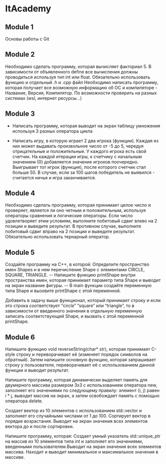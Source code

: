 # ItAcademy

Module 1
---
Основы работы с Git


Module 2
---
Необходимо сделать программу, которая вычисляет факториал 5. В зависимости от объявленного define все вычисления должны проводиться используя тип int или float. Обязательно использовать функцию и отдельный .h и .cpp файл
Необходимо написать программу, которая получает все возможную информацию об ОС и компиляторе - Название, Версия, Компилятор. По возможности проверить на разных системах (wsl, интернет ресурсы…)


Module 3
---
- Написать программу, которая выводит на экран таблицу умножения используя 3 разных оператора цикла

- Написать игру, в которую играет 2 два игрока (функции). Каждая из них может выдавать произвольное число от -5 до 5, чередуя отрицательные и положительные. У каждого игрока есть свой счетчик. На каждой итерации игры, к счетчику с начальным значением (0) добавляется значение игроков поочередно. Выигрывает тот игрок (функция), после которого счетчик стал больше 50. В случае, если за 100 шагов победитель не выявился - считается ничья и игра заканчивается.


Module 4
---
Необходимо сделать программу, которая принимает целое число и проверяет, является ли оно четным и положительным, используя операторы сравнения и логические операторы. Если число удовлетворяет этим условиям, выполните побитовый сдвиг влево на 2 позиции и выведите результат. В противном случае, выполните побитовый сдвиг вправо на 2 позиции и выведите результат. Обязательно использовать тернарный оператор.


Module 5
---
Создайте программу на C++, в которой:
Определите пространство имен Shapes и в нем перечисление Shape с элементами CIRCLE, SQUARE, TRIANGLE.
-- Напишите функцию printShape внутри пространства имен, которая принимает параметр типа Shape и выводит на экран название фигуры.
-- В main функции создайте переменную типа Shape и вызовите printShape с этой переменной.

Добавить в задачу выше функционал, который принимает строку и если это строка соответствует “circle” “square” или “triangle”, то в зависимости от введенного значения в отдельную переменную записать соответствующий Shape, и вызвать с этой переменной printShape.


Module 6
---
Напишите функцию void reverseString(char* str), которая принимает C-style
строку и переворачивает её (изменяет порядок символов на обратный). Затем напишите основную функцию, которая запрашивает строку у пользователя, переворачивает её с использованием данной функции и выводит результат.

Напишите программу, которая динамически выделяет память для двумерного массива размером 3x3 с использованием оператора new, заполняет его значениями по следующему правилу: элемент (i, j) равен i * j, выводит массив на экран, а затем освобождает память с помощью оператора delete.

Создает вектор из 10 элементов с использованием std::vector и заполняет его случайными числами от 1 до 100. Сортирует вектор в порядке возрастания. Выводит на экран значения всех элементов вектора до и после сортировки.

Напишите программу, которая: Создает умный указатель std::unique_ptr на массив из 10 элементов типа int и заполняет его значениями, введенными пользователем.Выводит на экран значения всех элементов массива. Находит и выводит минимальное и максимальное значения в массиве.
